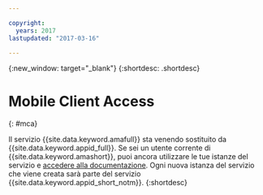 ```yaml
---

copyright:
  years: 2017
lastupdated: "2017-03-16"

---
```


{:new_window: target="_blank"}
{:shortdesc: .shortdesc}

# Mobile Client Access
{: #mca}

Il servizio {{site.data.keyword.amafull}} sta venendo sostituito da {{site.data.keyword.appid_full}}. Se sei un utente corrente di {{site.data.keyword.amashort}}, puoi ancora utilizzare le tue istanze del servizio e [accedere alla documentazione](/docs/services/mobileaccess/index.html). Ogni nuova istanza del servizio che viene creata sarà parte del servizio {{site.data.keyword.appid_short_notm}}.
{:shortdesc}
